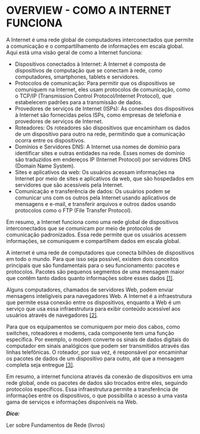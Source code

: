 # **OVERVIEW - COMO A INTERNET FUNCIONA**

A Internet é uma rede global de computadores interconectados que permite a comunicação e o compartilhamento de informações em escala global. Aqui está uma visão geral de como a Internet funciona:

* Dispositivos conectados à Internet: A Internet é composta de dispositivos de computação que se conectam à rede, como computadores, smartphones, tablets e servidores.
* Protocolos de comunicação: Para permitir que os dispositivos se comuniquem na Internet, eles usam protocolos de comunicação, como o TCP/IP (Transmission Control Protocol/Internet Protocol), que estabelecem padrões para a transmissão de dados.
* Provedores de serviços de Internet (ISPs): As conexões dos dispositivos à Internet são fornecidas pelos ISPs, como empresas de telefonia e provedores de serviços de Internet.
* Roteadores: Os roteadores são dispositivos que encaminham os dados de um dispositivo para outro na rede, permitindo que a comunicação ocorra entre os dispositivos.
* Domínios e Servidores DNS: A Internet usa nomes de domínio para identificar sites e outras entidades na rede. Esses nomes de domínio são traduzidos em endereços IP (Internet Protocol) por servidores DNS (Domain Name System).
* Sites e aplicativos da web: Os usuários acessam informações na Internet por meio de sites e aplicativos da web, que são hospedados em servidores que são acessíveis pela Internet.
* Comunicação e transferência de dados: Os usuários podem se comunicar uns com os outros pela Internet usando aplicativos de mensagens e e-mail, e transferir arquivos e outros dados usando protocolos como o FTP (File Transfer Protocol).

Em resumo, a Internet funciona como uma rede global de dispositivos interconectados que se comunicam por meio de protocolos de comunicação padronizados. Essa rede permite que os usuários acessem informações, se comuniquem e compartilhem dados em escala global.

A internet é uma rede de computadores que conecta bilhões de dispositivos em todo o mundo. Para que isso seja possível, existem dois conceitos principais que são fundamentais para o seu funcionamento: pacotes e protocolos. Pacotes são pequenos segmentos de uma mensagem maior que contêm tanto dados quanto informações sobre esses dados [[1]](https://www.cloudflare.com/pt-br/learning/network-layer/how-does-the-internet-work/
).

Alguns computadores, chamados de servidores Web, podem enviar mensagens inteligíveis para navegadores Web. A Internet é a infraestrutura que permite essa conexão entre os dispositivos, enquanto a Web é um serviço que usa essa infraestrutura para exibir conteúdo acessível aos usuários através de navegadores [[2]](https://developer.mozilla.org/pt-BR/docs/Learn/Common_questions/Web_mechanics/How_does_the_Internet_work
).

Para que os equipamentos se comuniquem por meio dos cabos, como switches, roteadores e modems, cada componente tem uma função específica. Por exemplo, o modem converte os sinais de dados digitais do computador em sinais analógicos que podem ser transmitidos através das linhas telefônicas. O roteador, por sua vez, é responsável por encaminhar os pacotes de dados de um dispositivo para outro, até que a mensagem completa seja entregue [[3]](https://www.uol.com.br/tilt/noticias/redacao/2019/05/07/como-funciona-a-internet.htm).

Em resumo, a internet funciona através da conexão de dispositivos em uma rede global, onde os pacotes de dados são trocados entre eles, seguindo protocolos específicos. Essa infraestrutura permite a transferência de informações entre os dispositivos, o que possibilita o acesso a uma vasta gama de serviços e informações disponíveis na Web.

**_Dica:_**

Ler sobre Fundamentos de Rede (livros)
